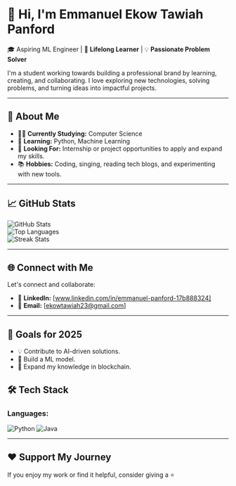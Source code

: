# 🌟 Hi, I'm Emmanuel Ekow Tawiah Panford 

🎓 Aspiring ML Engineer  | 🌱 **Lifelong Learner** | 💡 **Passionate Problem Solver** 
    
I'm a student working towards building a professional brand by learning, creating, and collaborating. I love exploring new technologies, solving problems, and turning ideas into impactful projects.

---

## 🎯 About Me
- 🧑‍🎓 **Currently Studying:** Computer Science
- 🌱 **Learning:** Python, Machine Learning
- 💼 **Looking For:** Internship or project opportunities to apply and expand my skills.
- 📚 **Hobbies:** Coding, singing, reading tech blogs, and experimenting with new tools.


---
## 📈 GitHub Stats

![GitHub Stats](https://github-readme-stats.vercel.app/api?username=ekowtawiah23&show_icons=true&theme=radical)  
![Top Languages](https://github-readme-stats.vercel.app/api/top-langs/?username=ekowtawiah23&layout=compact&theme=radical)  
![Streak Stats](https://streak-stats.demolab.com/?user=ekowtawiah23&theme=radical)

---

## 🌐 Connect with Me
Let's connect and collaborate:
- 💼 **LinkedIn:** [www.linkedin.com/in/emmanuel-panford-17b888324]
- 📧 **Email:** [ekowtawiah23@gmail.com]

---

## 🎯 Goals for 2025
- 💡 Contribute to AI-driven solutions.
- 🚀 Build a ML model.
- 🌱 Expand my knowledge in blockchain.

## 🛠️ Tech Stack

### Languages:
![Python](https://img.shields.io/badge/Python-3776AB?style=for-the-badge&logo=python&logoColor=white)
![Java](https://img.shields.io/badge/Java-007396?style=for-the-badge&logo=java&logoColor=white)


---

## ❤️ Support My Journey
If you enjoy my work or find it helpful, consider giving a ⭐️
